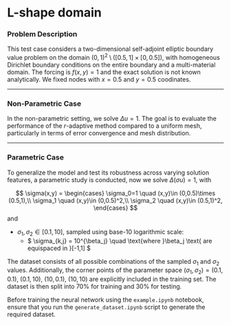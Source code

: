 # L-shape domain 

### Problem Description

This test case considers a two-dimensional self-adjoint elliptic boundary value problem on the domain $(0,1)^2\setminus ([0.5,1]\times [0,0.5])$, with homogeneous Dirichlet boundary conditions on the entire boundary and a multi-material domain.
The forcing is $f(x,y) = 1$ and the exact solution is not known analytically. We fixed nodes with $x=0.5$ and $y=0.5$ coodinates.

---

### Non-Parametric Case

In the non-parametric setting, we solve $\Delta u=1$. The goal is to evaluate the performance of the $r$-adaptive method compared to a uniform mesh, particularly in terms of error convergence and mesh distribution.

---

### Parametric Case

To generalize the model and test its robustness across varying solution features, a parametric study is conducted, now we solve $\Delta (\sigma u) = 1$, with 

$$ \sigma(x,y) = \begin{cases}
\sigma_0=1 \quad (x,y)\in (0,0.5)\times (0.5,1),\\
\sigma_1 \quad (x,y)\in (0,0.5)^2,\\
\sigma_2 \quad (x,y)\in (0.5,1)^2,
\end{cases} $$
and 
- $\sigma_1,\sigma_2 \in [0.1, 10]$, sampled using base-10 logarithmic scale:
    - $  \sigma_{k,j} = 10^{\beta_j} \quad \text{where }\beta_j \text{ are equispaced in }[-1,1]  $

The dataset consists of all possible combinations of the sampled $\sigma_1$ and $\sigma_2$ values. Additionally, the corner points of the parameter space $(\sigma_1, \sigma_2) = (0.1,0.1),\ (0.1,10),\ (10,0.1),\ (10,10)$ are explicitly included in the training set. The dataset is then split into 70% for training and 30% for testing.

Before training the neural network using the `example.ipynb` notebook, ensure that you run the `generate_dataset.ipynb` script to generate the required dataset.
